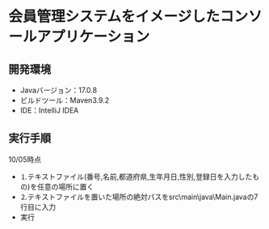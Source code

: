 # 会員管理システムをイメージしたコンソールアプリケーション  
## 開発環境  
  * Javaバージョン：17.0.8  
  * ビルドツール：Maven3.9.2  
  * IDE：IntelliJ IDEA  

  
## 実行手順  
 10/05時点
* ⒈テキストファイル(番号,名前,都道府県,生年月日,性別,登録日を入力したもの)を任意の場所に置く  
* ⒉テキストファイルを置いた場所の絶対パスをsrc\main\java\Main.javaの7行目に入力  
* 実行


